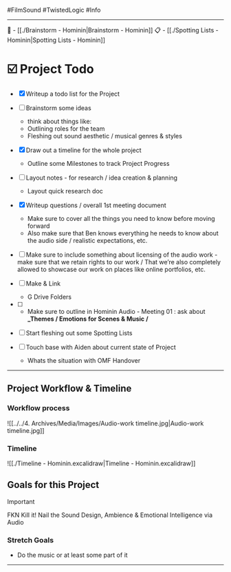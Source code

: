 #FilmSound #TwistedLogic #Info 
- - -
🧠 - [[./Brainstorm - Hominin|Brainstorm - Hominin]]
📋 - [[./Spotting Lists - Hominin|Spotting Lists - Hominin]]

# ☑️ Project Todo
- [x] Writeup a todo list for the Project
- [ ] Brainstorm some ideas
	- think about things like:
	- Outlining roles for the team
	- Fleshing out sound aesthetic / musical genres & styles

- [x] Draw out a timeline for the whole project
	- Outline some Milestones to track Project Progress

- [ ] Layout notes - for research / idea creation & planning
	- Layout quick research doc

- [x] Writeup questions / overall 1st meeting document
	- Make sure to cover all the things you need to know before moving forward
	- Also make sure that Ben knows everything he needs to know about the audio side / realistic expectations, etc.
- [ ] Make sure to include something about licensing of the audio work - make sure that we retain rights to our work / That we’re also completely allowed to showcase our work on places like online portfolios, etc. 
- [ ] Make & Link
	- G Drive Folders
- [ ] - Make sure to outline in Hominin Audio - Meeting 01 : ask about **_Themes / Emotions for Scenes & Music /**

- [ ] Start fleshing out some Spotting Lists
- [ ] Touch base with Aiden about current state of Project
	- Whats the situation with OMF Handover

- - -
## Project Workflow & Timeline
### Workflow process
![[../../4. Archives/Media/Images/Audio-work timeline.jpg|Audio-work timeline.jpg]]

### Timeline
![[./Timeline - Hominin.excalidraw|Timeline - Hominin.excalidraw]]


## Goals for this Project

> [!IMPORTANT] 
> FKN Kill it! Nail the Sound Design, Ambience & Emotional Intelligence via Audio
> 
> ### Stretch Goals
> - Do the music or at least some part of it 

- - -




